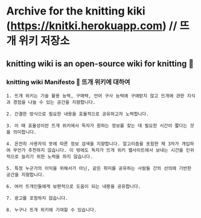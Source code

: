 # Archive for the knitting kiki (https://knitki.herokuapp.com) // 뜨개 위키 저장소
## knitting wiki is an open-source wiki for knitting 📖

### knitting wiki Manifesto 🐑 뜨개 위키에 대하여
    1. 뜨개 위키는 기술 활용 능력, 구매력, 언어 구사 능력에 구애받지 않고 뜨개에 관한 지식과 경험을 나눌 수 있는 공간을 지향합니다.  

    2. 간결한 방식으로 필요한 내용을 효율적으로 공유하고자 노력합니다.  

    3. 이 때 효율성이란 뜨개 위키에서 독자가 원하는 정보를 찾는 데 필요한 시간이 짧다는 것을 의미합니다.  

    4. 온전히 사용자의 뜻에 따른 정보 검색을 지향합니다. 알고리즘을 포함한 제 3자가 개입하여 무언가 추천하지 않습니다. 이 밖에도 독자가 뜨개 위키 웹사이트에서 보내는 시간을 인위적으로 늘리기 위한 노력을 하지 않습니다.  

    5. 특정 누군가의 이익을 위해서가 아닌, 같은 취미를 공유하는 사람들 간의 선의에 기반한 공간을 지향합니다.  

    6. 여러 뜨개인들에게 보편적으로 도움이 되는 내용을 공유합니다.  

    7. 광고를 포함하지 않습니다.  

    8. 누구나 뜨개 위키에 기여할 수 있습니다.  
